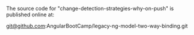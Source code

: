 The source code for "change-detection-strategies-why-on-push" is published online at:

git@github.com:AngularBootCamp/legacy-ng-model-two-way-binding.git
